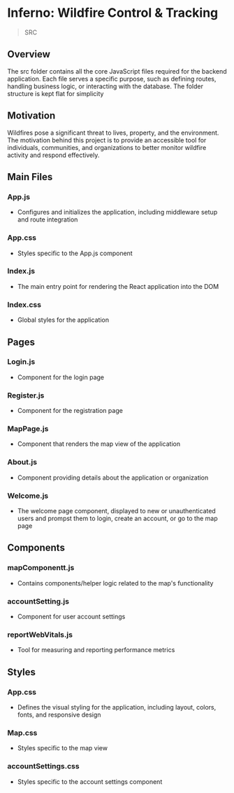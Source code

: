 # Inferno: Wildfire Control & Tracking
> SRC
## Overview
The src folder contains all the core JavaScript files required for the backend application. Each file serves a specific purpose, such as defining routes, handling business logic, or interacting with the database. The folder structure is kept flat for simplicity
## Motivation
Wildfires pose a significant threat to lives, property, and the environment. The motivation behind this project is to provide an accessible tool for individuals, communities, and organizations to better monitor wildfire activity and respond effectively.

## Main Files
### App.js
- Configures and initializes the application, including middleware setup and route integration
### App.css
- Styles specific to the App.js component
### Index.js
- The main entry point for rendering the React application into the DOM
### Index.css
- Global styles for the application

## Pages
### Login.js 
- Component for the login page

### Register.js
- Component for the registration page

### MapPage.js
- Component that renders the map view of the application

### About.js
- Component providing details about the application or organization

### Welcome.js
- The welcome page component, displayed to new or unauthenticated users and prompst them to login, create an account, or go to the map page

## Components
### mapComponentt.js
- Contains components/helper logic related to the map's functionality

### accountSetting.js
- Component for user account settings

### reportWebVitals.js
- Tool for measuring and reporting performance metrics

## Styles
### App.css
- Defines the visual styling for the application, including layout, colors, fonts, and responsive design

### Map.css
- Styles specific to the map view

### accountSettings.css
- Styles specific to the account settings component

